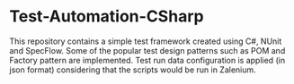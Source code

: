 # Test-Automation-CSharp
This repository contains a simple test framework created using C#, NUnit and SpecFlow. Some of the popular test design patterns such as POM and Factory pattern are implemented. Test run data configuration is applied (in json format) considering that the scripts would be run in Zalenium.
